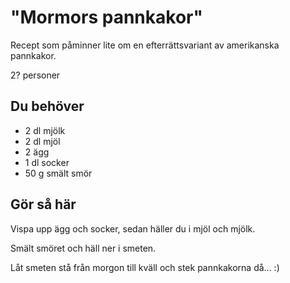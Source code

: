 # "Mormors pannkakor"

Recept som påminner lite om en efterrättsvariant av amerikanska pannkakor.

2? personer

## Du behöver

* 2 dl mjölk
* 2 dl mjöl
* 2 ägg
* 1 dl socker
* 50 g smält smör

## Gör så här

Vispa upp ägg och socker, sedan häller du i mjöl och mjölk.

Smält smöret och häll ner i smeten.

Låt smeten stå från morgon till kväll och stek pannkakorna då... :)
